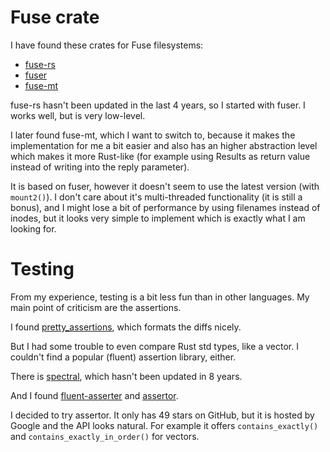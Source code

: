 # Fuse crate

I have found these crates for Fuse filesystems:

- [fuse-rs](https://github.com/zargony/fuse-rs)
- [fuser](https://github.com/cberner/fuser)
- [fuse-mt](https://github.com/wfraser/fuse-mt)

fuse-rs hasn't been updated in the last 4 years, so I started with fuser.
I works well, but is very low-level.

I later found fuse-mt, which I want to switch to, because it makes the implementation for me
a bit easier and also has an higher abstraction level which makes it more Rust-like
(for example using Results as return value instead of writing into the reply parameter).

It is based on fuser, however it doesn't seem to use the latest version (with `mount2()`).
I don't care about it's multi-threaded functionality (it is still a bonus), and I might lose a bit of performance
by using filenames instead of inodes, but it looks very simple to implement which is exactly what I am looking for.

# Testing

From my experience, testing is a bit less fun than in other languages.
My main point of criticism are the assertions.

I found [pretty_assertions](https://github.com/rust-pretty-assertions/rust-pretty-assertions), which formats
the diffs nicely.

But I had some trouble to even compare Rust std types, like a vector.
I couldn't find a popular (fluent) assertion library, either.

There is [spectral](https://github.com/cfrancia/spectral), which hasn't been updated in 8 years.

And I found [fluent-asserter](https://github.com/dmoka/fluent-asserter)
and [assertor](https://github.com/google/assertor).

I decided to try assertor. It only has 49 stars on GitHub, but it is hosted by Google and the API looks natural.
For example it offers `contains_exactly()` and `contains_exactly_in_order()` for vectors.
